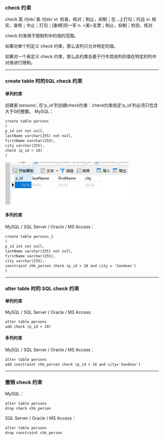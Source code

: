 ### check 约束

check 英 /tʃek/  美 /tʃek/ vt. 检查，核对；制止，抑制；在…上打勾；托运 vi. 核实，查核；中止；打勾；[象棋]将一军 n. <美>支票；制止，抑制；检验，核对

check 约束用于限制列中的值的范围。

如果对单个列定义 check 约束，那么该列只允许特定的值。

如果对一个表定义 check 约束，那么此约束会基于行中其他列的值在特定的列中对值进行限制。

---
### create table 时的SQL check 约束

#### 单列约束
创建表'persons', 在'p_id'列创建check约束：check约束规定'p_id'列必须只包含大于0的整数。
MySQL：
```
create table persons
(
p_id int not null,
lastName varchar(255) not null,
firstName varchar(255),
city varchar(255),
check (p_id > 10)
)
```
<img src='./img/constraint_check.png' />

#### 多列约束
MySQL / SQL Server / Oracle / MS Access：
```
create table persons_1
(
p_id int not null,
lastName varchar(255) not null,
firstName varchar(255),
city varchar(255),
constraint chk_person check (p_id > 10 and city = 'Sandnes')
)
```

---
### alter table 时的 SQL check 约束

#### 单列约束
MySQL / SQL Server / Oracle / MS Access:
```
alter table persons
add check (p_id > 10)
```

#### 多列约束
MySQL / SQL Server / Oracle / MS Access：
```
alter table persons
add constraint chk_person check (p_id > 10 and city='Sandnes')
```

---
### 撤销 check 约束
MySQL：
```
alter table persons
drop check chk_person
```

SQL Server / Oracle / MS Access：
```
alter table persons
drop constraint chk_person
```